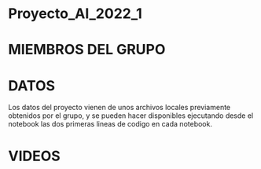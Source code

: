 # Proyecto_AI_2022_1
# MIEMBROS DEL GRUPO
# DATOS
Los datos del proyecto vienen de unos archivos locales previamente obtenidos por el grupo, y se pueden hacer disponibles ejecutando desde el notebook las dos primeras lineas de codigo en cada notebook.
# VIDEOS



